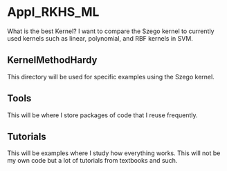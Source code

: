 # Appl_RKHS_ML
What is the best Kernel? I want to compare the Szego kernel to currently used kernels such as linear, polynomial, and RBF kernels in SVM.

## KernelMethodHardy
This directory will be used for specific examples using the Szego kernel.

## Tools
This will be where I store packages of code that I reuse frequently.

## Tutorials
This will be examples where I study how everything works. This will not be my own code but a lot of tutorials from textbooks and such.
